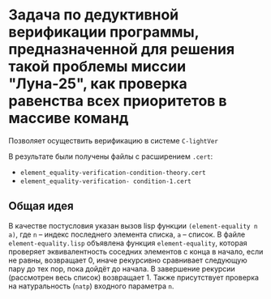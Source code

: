 # Задача по дедуктивной верификации программы, предназначенной для решения такой проблемы миссии "Луна-25", как проверка равенства всех приоритетов в массиве команд

Позволяет осуществить верификацию в системе `C-lightVer`

В результате были получены файлы с расширением `.cert`: 
- `element_equality-verification-condition-theory.cert` 
- `element_equality-verification- condition-1.cert`

## Общая идея
В качестве постусловия указан вызов lisp функции `(element-equality n a)`, где `n` – индекс последнего элемента списка, `a` – список. В файле `element-equality.lisp` объявлена функция `element-equality`, которая проверяет эквивалентность соседних элементов с конца в начало, если не равны, возвращает 0, иначе рекурсивно сравнивает следующую пару до тех пор, пока дойдёт до начала. В завершение рекурсии (рассмотрен весь список) возвращает 1. Также присутствует проверка на натуральность (`natp`) входного параметра `n`. 